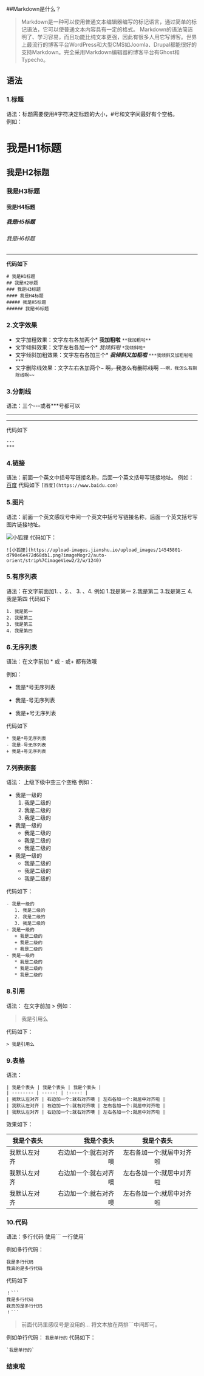 ##Markdown是什么？

> Markdown是一种可以使用普通文本编辑器编写的标记语言，通过简单的标记语法，它可以使普通文本内容具有一定的格式。
Markdown的语法简洁明了、学习容易，而且功能比纯文本更强，因此有很多人用它写博客。世界上最流行的博客平台WordPress和大型CMS如Joomla、Drupal都能很好的支持Markdown。完全采用Markdown编辑器的博客平台有Ghost和Typecho。

## 语法
### 1.标题
语法：标题需要使用#字符决定标题的大小，#号和文字间最好有个空格。  
例如：
# 我是H1标题
## 我是H2标题
### 我是H3标题
#### 我是H4标题
##### 我是H5标题
###### 我是H6标题 
---
**代码如下**
```
# 我是H1标题
## 我是H2标题
### 我是H3标题
#### 我是H4标题
##### 我是H5标题
###### 我是H6标题 
```
### 2.文字效果

- 文字加粗效果：文字左右各加两个*
**我加粗啦**
`**我加粗啦**`
- 文字倾斜效果：文字左右各加一个*
*我倾斜啦*
` *我倾斜啦* `
- 文字倾斜加粗效果：文字左右各加三个*
***我倾斜又加粗啦***
` ***我倾斜又加粗啦啦*** `
- 文字删除线效果：文字左右各加两个~
~~啊，我怎么有删除线啊~~
` ~~啊，我怎么有删除线啊~~ `

### 3.分割线
语法：三个---或者***号都可以

---
***
代码如下
```
---
***
```
### 4.链接
语法：前面一个英文中括号写链接名称，后面一个英文括号写链接地址。
例如：
[百度](https://www.baidu.com)
代码如下
`[百度](https://www.baidu.com)`

### 5.图片
语法：前面一个英文感叹号中间一个英文中括号写链接名称，后面一个英文括号写图片链接地址。

![小狐狸](https://upload-images.jianshu.io/upload_images/14545801-d790e6e472d68db1.png?imageMogr2/auto-orient/strip%7CimageView2/2/w/1240)
代码如下：
```
![小狐狸](https://upload-images.jianshu.io/upload_images/14545801-d790e6e472d68db1.png?imageMogr2/auto-orient/strip%7CimageView2/2/w/1240)
```
### 5.有序列表
语法：在文字前面加1. 、2.、 3. 、4.
例如
1.我是第一
2.我是第二
3.我是第三
4.我是第四
代码如下
```
1. 我是第一
2. 我是第二
3. 我是第三
4. 我是第四
```
### 6.无序列表
语法：在文字前加  *  或 - 或+ 都有效哦

例如：
* 我是*号无序列表
- 我是-号无序列表
+ 我是+号无序列表

代码如下
```
* 我是*号无序列表
- 我是-号无序列表
+ 我是+号无序列表
```
### 7.列表嵌套
语法： 上级下级中空三个空格
例如：
- 我是一级的
   1. 我是二级的
   2. 我是二级的
   3. 我是二级的
- 我是一级的
   + 我是二级的
   + 我是二级的
   + 我是二级的
- 我是一级的
   * 我是二级的
   * 我是二级的
   * 我是二级的

代码如下：
```
- 我是一级的
   1. 我是二级的
   2. 我是二级的
   3. 我是二级的
- 我是一级的
   + 我是二级的
   + 我是二级的
   + 我是二级的
- 我是一级的
   * 我是二级的
   * 我是二级的
   * 我是二级的

```

### 8.引用
语法： 在文字前加 >
例如：
> 我是引用么

代码如下：
```
> 我是引用么
```
### 9.表格
语法：
```
| 我是个表头 | 我是个表头 | 我是个表头 |
| -------- | -----: | :----: |
| 我默认左对齐 | 右边加一个:就右对齐噢 | 左右各加一个:就居中对齐啦 |
| 我默认左对齐 | 右边加一个:就右对齐噢 | 左右各加一个:就居中对齐啦 |
| 我默认左对齐 | 右边加一个:就右对齐噢 | 左右各加一个:就居中对齐啦 |
```



效果如下：

| 我是个表头 | 我是个表头 | 我是个表头 |
| -------- | -----: | :----: |
| 我默认左对齐 | 右边加一个:就右对齐噢 | 左右各加一个:就居中对齐啦 |
| 我默认左对齐 | 右边加一个:就右对齐噢 | 左右各加一个:就居中对齐啦 |
| 我默认左对齐 | 右边加一个:就右对齐噢 | 左右各加一个:就居中对齐啦 |



### 10.代码
语法：多行代码 使用```  一行使用`

例如多行代码：
```
我是多行代码
我真的是多行代码
```

代码如下

```
！```
我是多行代码
我真的是多行代码
！```
```
> 前面代码里感叹号是没用的... 将文本放在两排```中间即可。

例如单行代码：
`我是单行的`
代码如下：
```
`我是单行的`
```


### 结束啦










